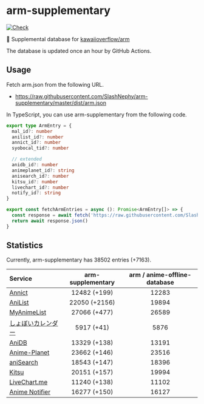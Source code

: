 # arm-supplementary

[![Check](https://github.com/SlashNephy/arm-supplementary/actions/workflows/check-node.yml/badge.svg)](https://github.com/SlashNephy/arm-supplementary/actions/workflows/check-node.yml)

💊 Supplemental database for [kawaiioverflow/arm](https://github.com/kawaiioverflow/arm)

The database is updated once an hour by GitHub Actions.

## Usage

Fetch arm.json from the following URL.

- https://raw.githubusercontent.com/SlashNephy/arm-supplementary/master/dist/arm.json

In TypeScript, you can use arm-supplementary from the following code.

```TypeScript
export type ArmEntry = {
  mal_id?: number
  anilist_id?: number
  annict_id?: number
  syobocal_tid?: number

  // extended
  anidb_id?: number
  animeplanet_id?: string
  anisearch_id?: number
  kitsu_id?: number
  livechart_id?: number
  notify_id?: string
}

export const fetchArmEntries = async (): Promise<ArmEntry[]> => {
  const response = await fetch('https://raw.githubusercontent.com/SlashNephy/arm-supplementary/master/dist/arm.json')
  return await response.json()
}
```

## Statistics

Currently, arm-supplementary has 38502 entries (+7163).

| Service                                     | arm-supplementary | arm / anime-offline-database |
| :------------------------------------------ | :---------------: | :--------------------------: |
| [Annict](https://annict.com)                |   12482 (+199)    |            12283             |
| [AniList](https://anilist.co)               |   22050 (+2156)   |            19894             |
| [MyAnimeList](https://myanimelist.net)      |   27066 (+477)    |            26589             |
| [しょぼいカレンダー](https://cal.syoboi.jp) |    5917 (+41)     |             5876             |
| [AniDB](https://anidb.net)                  |   13329 (+138)    |            13191             |
| [Anime-Planet](https://anime-planet.com)    |   23662 (+146)    |            23516             |
| [aniSearch](https://anisearch.com)          |   18543 (+147)    |            18396             |
| [Kitsu](https://kitsu.io)                   |   20151 (+157)    |            19994             |
| [LiveChart.me](https://livechart.me)        |   11240 (+138)    |            11102             |
| [Anime Notifier](https://notify.moe)        |   16277 (+150)    |            16127             |
